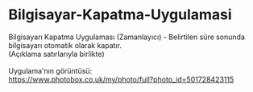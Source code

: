 # Bilgisayar-Kapatma-Uygulamasi
Bilgisayarı Kapatma Uygulaması (Zamanlayıcı) - Belirtilen süre sonunda bilgisayarı otomatik olarak kapatır. 
<br>
(Açıklama satırlarıyla birlikte)
<br><br>
Uygulama'nın görüntüsü:
<br>
https://www.photobox.co.uk/my/photo/full?photo_id=501728423115
